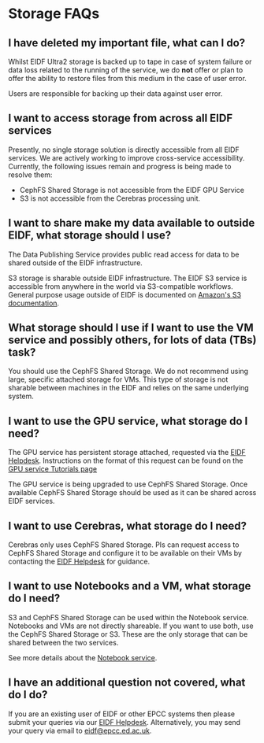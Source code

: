 # Storage FAQs

## I have deleted my important file, what can I do?

Whilst EIDF Ultra2 storage is backed up to tape in case of system failure or data loss related to the running of the service, we do **not** offer or plan to offer the ability to restore files from this medium in the case of user error.

Users are responsible for backing up their data against user error.

## I want to access storage from across all EIDF services

Presently, no single storage solution is directly accessible from all EIDF services. We are actively working to improve cross-service accessibility. Currently, the following issues remain and progress is being made to resolve them:

- CephFS Shared Storage is not accessible from the EIDF GPU Service
- S3 is not accessible from the Cerebras processing unit.

## I want to share make my data available to outside EIDF, what storage should I use?

The Data Publishing Service provides public read access for data to be shared outside of the EIDF infrastructure.

S3 storage is sharable outside EIDF infrastructure. The EIDF S3 service is accessible from anywhere in the world via S3-compatible workflows. General purpose usage outside of EIDF is documented on [Amazon's S3 documentation](https://docs.aws.amazon.com/AmazonS3/latest/userguide/Welcome.html).

## What storage should I use if I want to use the VM service and possibly others, for lots of data (TBs) task?

You should use the CephFS Shared Storage. We do not recommend using large, specific attached storage for VMs. This type of storage is not sharable between machines in the EIDF and relies on the same underlying system.

## I want to use the GPU service, what storage do I need?

The GPU service has persistent storage attached, requested via the [EIDF Helpdesk](https://portal.eidf.ac.uk/queries/submit). Instructions on the format of this request can be found on the [GPU service Tutorials page](https://docs.eidf.ac.uk/services/gpuservice/training/L2_requesting_persistent_volumes/#:~:text=Please%20consider%20migrating%20your%20data%20onto%20CephFS,to%20use%20the%20new%20storage%20class%20afterwards.)

The GPU service is being upgraded to use CephFS Shared Storage. Once available CephFS Shared Storage should be used as it can be shared across EIDF services.

## I want to use Cerebras, what storage do I need?

Cerebras only uses CephFS Shared Storage. PIs can request access to CephFS Shared Storage and configure it to be available on their VMs by contacting the [EIDF Helpdesk](https://portal.eidf.ac.uk/queries/submit) for guidance.

## I want to use Notebooks and a VM, what storage do I need?

S3 and CephFS Shared Storage can be used within the Notebook service. Notebooks and VMs are not directly shareable.
If you want to use both, use the CephFS Shared Storage or S3.
These are the only storage that can be shared between the two services.

See more details about the [Notebook service](../services/jhub/index.md).

## I have an additional question not covered, what do I do?

If you are an existing user of EIDF or other EPCC systems then please submit your queries via our [EIDF Helpdesk](https://portal.eidf.ac.uk/queries/submit). Alternatively, you may send your query via email to [eidf@epcc.ed.ac.uk](mailto:eidf@epcc.ed.ac.uk).
